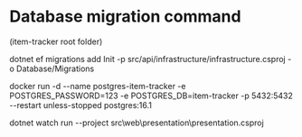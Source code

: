 ﻿# Database migration command
(item-tracker root folder)

dotnet ef migrations add Init -p src/api/infrastructure/infrastructure.csproj -o Database/Migrations

docker run -d --name postgres-item-tracker -e POSTGRES_PASSWORD=123 -e POSTGRES_DB=item-tracker -p 5432:5432 --restart unless-stopped postgres:16.1

dotnet watch run --project src\web\presentation\presentation.csproj

